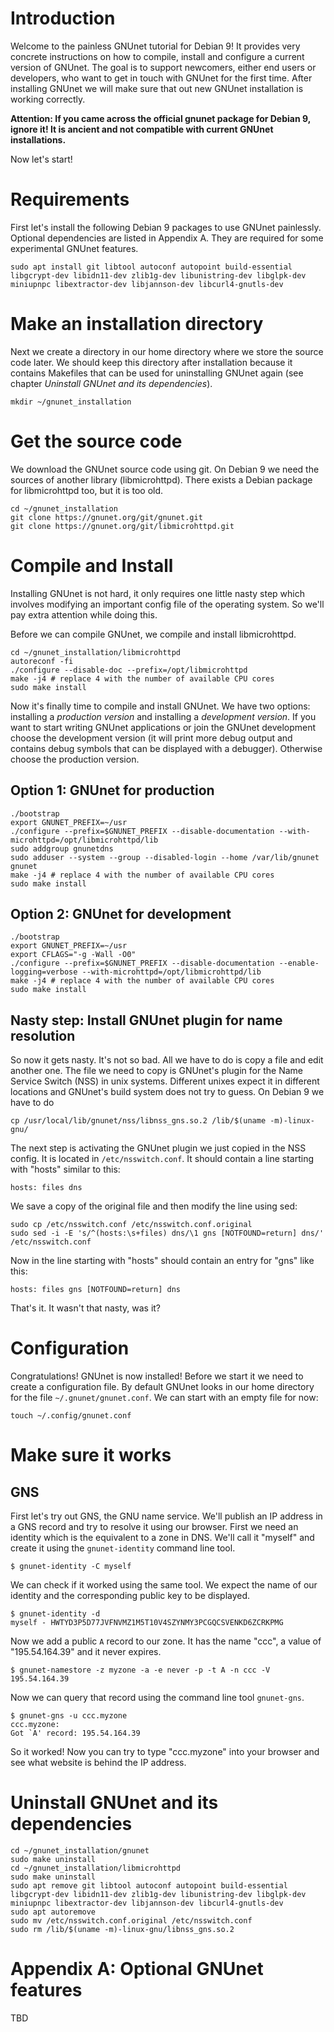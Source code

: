 # Introduction
Welcome to the painless GNUnet tutorial for Debian 9! It provides very concrete instructions on how to compile, install and configure a current version of GNUnet. The goal is to support newcomers, either end users or developers, who want to get in touch with GNUnet for the first time. After installing GNUnet we will make sure that out new GNUnet installation is working correctly.

**Attention: If you came across the official gnunet package for Debian 9, ignore it! It is ancient and not compatible with current GNUnet installations.**

Now let's start!

# Requirements
First let's install the following Debian 9 packages to use GNUnet painlessly. Optional dependencies are listed in Appendix A. They are required for some experimental GNUnet features.

```
sudo apt install git libtool autoconf autopoint build-essential libgcrypt-dev libidn11-dev zlib1g-dev libunistring-dev libglpk-dev miniupnpc libextractor-dev libjannson-dev libcurl4-gnutls-dev
```

# Make an installation directory
Next we create a directory in our home directory where we store the source code later. We should keep this directory after installation because it contains Makefiles that can be used for uninstalling GNUnet again (see chapter *Uninstall GNUnet and its dependencies*).

```
mkdir ~/gnunet_installation
```

# Get the source code
We download the GNUnet source code using git. On Debian 9 we need the sources of another library (libmicrohttpd). There exists a Debian package for libmicrohttpd too, but it is too old.

```
cd ~/gnunet_installation
git clone https://gnunet.org/git/gnunet.git
git clone https://gnunet.org/git/libmicrohttpd.git
```

# Compile and Install
Installing GNUnet is not hard, it only requires one little nasty step which involves modifying an important config file of the operating system. So we'll pay extra attention while doing this.

Before we can compile GNUnet, we compile and install libmicrohttpd.

```
cd ~/gnunet_installation/libmicrohttpd
autoreconf -fi
./configure --disable-doc --prefix=/opt/libmicrohttpd
make -j4 # replace 4 with the number of available CPU cores
sudo make install
```

Now it's finally time to compile and install GNUnet. We have two options: installing a *production version* and installing a *development version*. If you want to start writing GNUnet applications or join the GNUnet development choose the development version (it will print more debug output and contains debug symbols that can be displayed with a debugger). Otherwise choose the production version.
 
## Option 1: GNUnet for production
```
./bootstrap
export GNUNET_PREFIX=~/usr
./configure --prefix=$GNUNET_PREFIX --disable-documentation --with-microhttpd=/opt/libmicrohttpd/lib
sudo addgroup gnunetdns
sudo adduser --system --group --disabled-login --home /var/lib/gnunet gnunet
make -j4 # replace 4 with the number of available CPU cores
sudo make install
```

## Option 2: GNUnet for development
```
./bootstrap
export GNUNET_PREFIX=~/usr
export CFLAGS="-g -Wall -O0"
./configure --prefix=$GNUNET_PREFIX --disable-documentation --enable-logging=verbose --with-microhttpd=/opt/libmicrohttpd/lib
make -j4 # replace 4 with the number of available CPU cores
sudo make install
```

## Nasty step: Install GNUnet plugin for name resolution
So now it gets nasty. It's not so bad. All we have to do is copy a file and edit another one. The file we need to copy is GNUnet's plugin for the Name Service Switch (NSS) in unix systems. Different unixes expect it in different locations and GNUnet's build system does not try to guess. On Debian 9 we have to do

```
cp /usr/local/lib/gnunet/nss/libnss_gns.so.2 /lib/$(uname -m)-linux-gnu/
```

The next step is activating the GNUnet plugin we just copied in the NSS config. It is located in `/etc/nsswitch.conf`. It should contain a line starting with "hosts" similar to this:

```
hosts: files dns
```

We save a copy of the original file and then modify the line using sed:

```
sudo cp /etc/nsswitch.conf /etc/nsswitch.conf.original
sudo sed -i -E 's/^(hosts:\s+files) dns/\1 gns [NOTFOUND=return] dns/' /etc/nsswitch.conf
```

Now in the line starting with "hosts" should contain an entry for "gns" like this:

```
hosts: files gns [NOTFOUND=return] dns
```

That's it. It wasn't that nasty, was it?

# Configuration
Congratulations! GNUnet is now installed! Before we start it we need to create a configuration file. By default GNUnet looks in our home directory for the file `~/.gnunet/gnunet.conf`. We can start with an empty file for now:

```
touch ~/.config/gnunet.conf
```

# Make sure it works
## GNS
First let's try out GNS, the GNU name service. We'll publish an IP address in a GNS record and try to resolve it using our browser. First we need an identity which is the equivalent to a zone in DNS. We'll call it "myself" and create it using the `gnunet-identity` command line tool. 

```
$ gnunet-identity -C myself
```

We can check if it worked using the same tool. We expect the name of our identity and the corresponding public key to be displayed.

```
$ gnunet-identity -d
myself - HWTYD3P5D77JVFNVMZ1M5T10V4SZYNMY3PCGQCSVENKD6ZCRKPMG
```

Now we add a public `A` record to our zone. It has the name "ccc", a value of "195.54.164.39" and it never expires.
```
$ gnunet-namestore -z myzone -a -e never -p -t A -n ccc -V 195.54.164.39
```

Now we can query that record using the command line tool `gnunet-gns`.

```
$ gnunet-gns -u ccc.myzone
ccc.myzone:
Got `A' record: 195.54.164.39
```

So it worked! Now you can try to type "ccc.myzone" into your browser and see what website is behind the IP address.

# Uninstall GNUnet and its dependencies
```
cd ~/gnunet_installation/gnunet
sudo make uninstall
cd ~/gnunet_installation/libmicrohttpd
sudo make uninstall
sudo apt remove git libtool autoconf autopoint build-essential libgcrypt-dev libidn11-dev zlib1g-dev libunistring-dev libglpk-dev miniupnpc libextractor-dev libjannson-dev libcurl4-gnutls-dev
sudo apt autoremove
sudo mv /etc/nsswitch.conf.original /etc/nsswitch.conf
sudo rm /lib/$(uname -m)-linux-gnu/libnss_gns.so.2
```


# Appendix A: Optional GNUnet features
TBD
